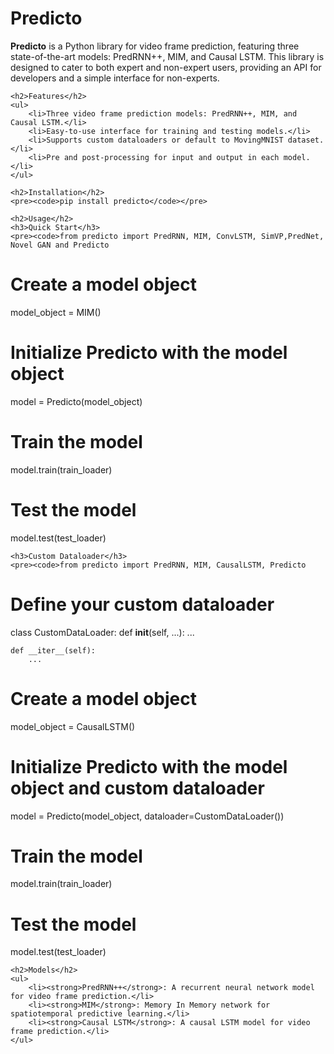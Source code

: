 <!DOCTYPE html>
<html lang="en">
<head>
    <meta charset="UTF-8">
    <meta name="viewport" content="width=device-width, initial-scale=1.0">
</head>
<body>
    <h1>Predicto</h1>
    <p><strong>Predicto</strong> is a Python library for video frame prediction, featuring three state-of-the-art models: PredRNN++, MIM, and Causal LSTM. This library is designed to cater to both expert and non-expert users, providing an API for developers and a simple interface for non-experts.</p>

    <h2>Features</h2>
    <ul>
        <li>Three video frame prediction models: PredRNN++, MIM, and Causal LSTM.</li>
        <li>Easy-to-use interface for training and testing models.</li>
        <li>Supports custom dataloaders or default to MovingMNIST dataset.</li>
        <li>Pre and post-processing for input and output in each model.</li>
    </ul>

    <h2>Installation</h2>
    <pre><code>pip install predicto</code></pre>

    <h2>Usage</h2>
    <h3>Quick Start</h3>
    <pre><code>from predicto import PredRNN, MIM, ConvLSTM, SimVP,PredNet, Novel GAN and Predicto

# Create a model object
model_object = MIM()

# Initialize Predicto with the model object
model = Predicto(model_object)

# Train the model
model.train(train_loader)

# Test the model
model.test(test_loader)</code></pre>

    <h3>Custom Dataloader</h3>
    <pre><code>from predicto import PredRNN, MIM, CausalLSTM, Predicto

# Define your custom dataloader
class CustomDataLoader:
    def __init__(self, ...):
        ...

    def __iter__(self):
        ...

# Create a model object
model_object = CausalLSTM()

# Initialize Predicto with the model object and custom dataloader
model = Predicto(model_object, dataloader=CustomDataLoader())

# Train the model
model.train(train_loader)

# Test the model
model.test(test_loader)</code></pre>

    <h2>Models</h2>
    <ul>
        <li><strong>PredRNN++</strong>: A recurrent neural network model for video frame prediction.</li>
        <li><strong>MIM</strong>: Memory In Memory network for spatiotemporal predictive learning.</li>
        <li><strong>Causal LSTM</strong>: A causal LSTM model for video frame prediction.</li>
    </ul>

</body>
</html>
